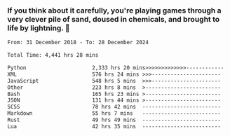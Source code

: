 ### If you think about it carefully, you're playing games through a very clever pile of sand, doused in chemicals, and brought to life by lightning.  👋


<!--START_SECTION:waka-->

```txt
From: 31 December 2018 - To: 28 December 2024

Total Time: 4,441 hrs 28 mins

Python                     2,333 hrs 20 mins>>>>>>>>>>>>>------------   52.54 %
XML                        576 hrs 24 mins >>>----------------------   12.98 %
JavaScript                 548 hrs 5 mins  >>>----------------------   12.34 %
Other                      223 hrs 8 mins  >------------------------   05.02 %
Bash                       165 hrs 23 mins >------------------------   03.72 %
JSON                       131 hrs 44 mins >------------------------   02.97 %
SCSS                       78 hrs 42 mins  -------------------------   01.77 %
Markdown                   55 hrs 7 mins   -------------------------   01.24 %
Rust                       49 hrs 49 mins  -------------------------   01.12 %
Lua                        42 hrs 35 mins  -------------------------   00.96 %
```

<!--END_SECTION:waka-->

